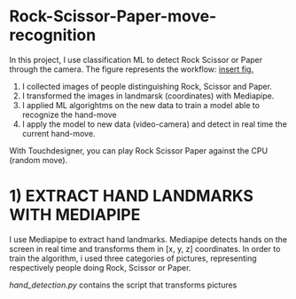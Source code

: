 # Rock-Scissor-Paper-move-recognition
In this project, I use classification ML to detect Rock Scissor or Paper through the camera. The figure represents the workflow: 
[insert fig. ](https://github.com/tommella90/Rock-Scissor-Paper-move-recognition/tree/main/img)
1) I collected images of people distinguishing Rock, Scissor and Paper. 
2) I transformed the images in landmarsk (coordinates) with Mediapipe. 
3) I applied ML algorightms on the new data to train a model able to recognize the hand-move
4) I apply the model to new data (video-camera) and detect in real time the current hand-move. 


With Touchdesigner, you can play Rock Scissor Paper against the CPU (random move). 


# 1) EXTRACT HAND LANDMARKS WITH MEDIAPIPE
I use Mediapipe to extract hand landmarks. Mediapipe detects hands on the screen in real time and transforms them in [x, y, z] coordinates. 
In order to train the algorithm, i used three categories of pictures, representing respectively people doing Rock, Scissor or Paper. 

*hand_detection.py* contains the script that transforms pictures 